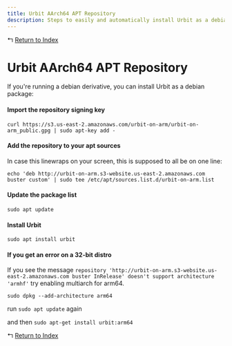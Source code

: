 ```yaml
---
title: Urbit AArch64 APT Repository
description: Steps to easily and automatically install Urbit as a debian package 
---
```


↰ [Return to Index](index.md)

# Urbit AArch64 APT Repository

If you're running a debian derivative, you can install Urbit as a debian package:

#### Import the repository signing key

`curl https://s3.us-east-2.amazonaws.com/urbit-on-arm/urbit-on-arm_public.gpg | sudo apt-key add -`

#### Add the repository to your apt sources

In case this linewraps on your screen, this is supposed to all be on one line:

```
echo 'deb http://urbit-on-arm.s3-website.us-east-2.amazonaws.com buster custom' | sudo tee /etc/apt/sources.list.d/urbit-on-arm.list
```

#### Update the package list

`sudo apt update`

#### Install Urbit

`sudo apt install urbit`

#### If you get an error on a 32-bit distro

If you see the message `repository 'http://urbit-on-arm.s3-website.us-east-2.amazonaws.com buster InRelease' doesn't support architecture 'armhf'` try enabling multiarch for arm64.

`sudo dpkg --add-architecture arm64`

run `sudo apt update` again

and then `sudo apt-get install urbit:arm64`

↰ [Return to Index](index.md)
